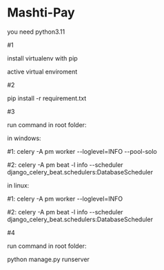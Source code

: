 # Mashti-Pay

you need python3.11

#1

install virtualenv with pip

active virtual enviroment 


#2

pip install -r requirement.txt


#3

run command in root folder:

in windows:

#1: celery -A pm worker --loglevel=INFO --pool-solo

#2: celery -A pm beat -l info --scheduler django_celery_beat.schedulers:DatabaseScheduler

in linux:

#1: celery -A pm worker --loglevel=INFO

#2: celery -A pm beat -l info --scheduler django_celery_beat.schedulers:DatabaseScheduler


#4

run command in root folder:

python manage.py runserver



